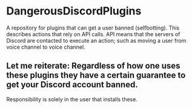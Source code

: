 # DangerousDiscordPlugins
A repository for plugins that can get a user banned (selfbotting). This describes actions that rely on API calls. API means that the servers of Discord are contacted to execute an action; such as moving a user from voice channel to voice channel.

## Let me reiterate: Regardless of how one uses these plugins they have a certain guarantee to get your Discord account banned.
Responsibility is solely in the user that installs these.
